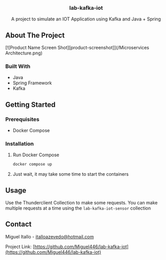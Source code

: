 <a name="readme-top"></a>

<br />
<div align="center">
<h3 align="center">lab-kafka-iot</h3>

  <p align="center">
    A project to simulate an IOT Application using Kafka and Java + Spring
  </p>
</div>


<!-- ABOUT THE PROJECT -->
## About The Project

[![Product Name Screen Shot][product-screenshot]](/Microservices Architecture.png)



### Built With

* Java
* Spring Framework
* Kafka

<!-- GETTING STARTED -->
## Getting Started

### Prerequisites

* Docker Compose

### Installation

1. Run Docker Compose
   ```sh
   docker compose up
   ```
2. Just wait, it may take some time to start the containers

<!-- USAGE EXAMPLES -->
## Usage

Use the Thunderclient Collection to make some requests. You can make multiple requests at a time using the `lab-kafka-iot-sensor` collection

<!-- CONTACT -->
## Contact

Miguel Itallo - italloazevedo@hotmail.com

Project Link: [https://github.com/Miguel446/lab-kafka-iot](https://github.com/Miguel446/lab-kafka-iot)